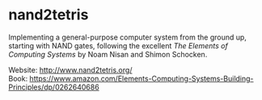 # nand2tetris

Implementing a general-purpose computer system from the ground up, starting with NAND gates, following the excellent _The Elements of Computing Systems_ by Noam Nisan and Shimon Schocken.

Website: http://www.nand2tetris.org/  
Book: https://www.amazon.com/Elements-Computing-Systems-Building-Principles/dp/0262640686
